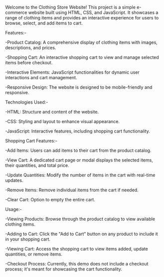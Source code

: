 Welcome to the Clothing Store Website! This project is a simple e-commerce website built using HTML, CSS, and JavaScript. It showcases a range of clothing items and provides an interactive experience for users to browse, select, and add items to cart.


Features:-

-Product Catalog: A comprehensive display of clothing items with images, descriptions, and prices.

-Shopping Cart: An interactive shopping cart to view and manage selected items before checkout.

-Interactive Elements: JavaScript functionalities for dynamic user interactions and cart management.

-Responsive Design: The website is designed to be mobile-friendly and responsive.


Technologies Used:-

-HTML: Structure and content of the website.

-CSS: Styling and layout to enhance visual appearance.

-JavaScript: Interactive features, including shopping cart functionality.


Shopping Cart Features:-

-Add Items: Users can add items to their cart from the product catalog.

-View Cart: A dedicated cart page or modal displays the selected items, their quantities, and total price.

-Update Quantities: Modify the number of items in the cart with real-time updates.

-Remove Items: Remove individual items from the cart if needed.

-Clear Cart: Option to empty the entire cart.


Usage:-

-Viewing Products: Browse through the product catalog to view available clothing items.

-Adding to Cart: Click the "Add to Cart" button on any product to include it in your shopping cart.

-Viewing Cart: Access the shopping cart to view items added, update quantities, or remove items.

-Checkout Process: Currently, this demo does not include a checkout process; it's meant for showcasing the cart functionality.
